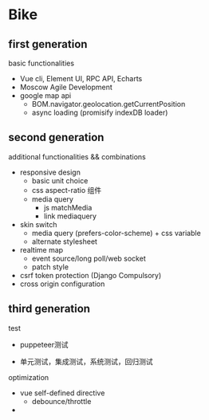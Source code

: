 # Bike

## first generation

basic functionalities

* Vue cli, Element UI, RPC API, Echarts
* Moscow Agile Development
* google map api
    * BOM.navigator.geolocation.getCurrentPosition
    * async loading (promisify indexDB loader)

## second generation

additional functionalities && combinations

* responsive design
    * basic unit choice
    * css aspect-ratio 组件
    * media query 
        * js matchMedia
        * link mediaquery
* skin switch
    * media query (prefers-color-scheme) + css variable
    * alternate stylesheet
* realtime map
    * event source/long poll/web socket
    * patch style
* csrf token protection (Django Compulsory)
* cross origin configuration

## third generation

test

* puppeteer测试

* 单元测试，集成测试，系统测试，回归测试

optimization

* vue self-defined directive
    * debounce/throttle
* 